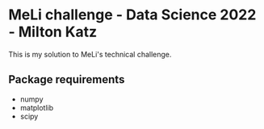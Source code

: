 # MeLi challenge - Data Science 2022 - Milton Katz

This is my solution to MeLi's technical challenge.

## Package requirements
- numpy
- matplotlib
- scipy
